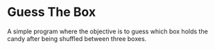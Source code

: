 # Guess The Box
A simple program where the objective is to guess which box holds the candy after being shuffled between three boxes.
